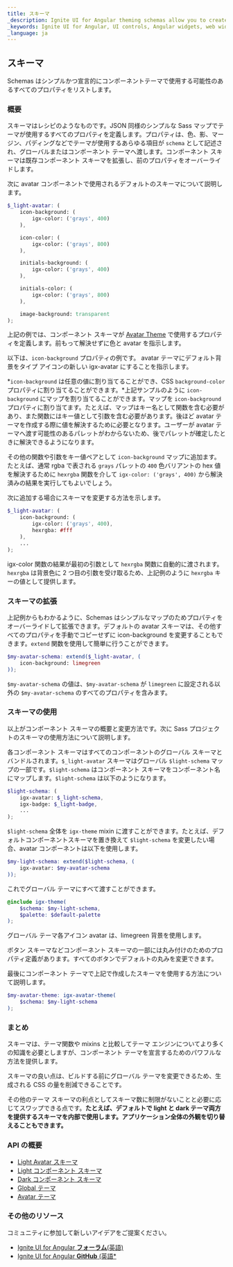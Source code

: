 ```yaml
---
title: スキーマ
_description: Ignite UI for Angular theming schemas allow you to create recipes for component themes.
_keywords: Ignite UI for Angular, UI controls, Angular widgets, web widgets, UI widgets, Angular, Native Angular Components Suite, Native Angular Controls, Native Angular Components Library 
_language: ja
---
```


## スキーマ
<p class="highlight">Schemas はシンプルかつ宣言的にコンポーネントテーマで使用する可能性のあるすべてのプロパティをリストします。</p>

<div class="divider--half"></div>

### 概要
スキーマはレシピのようなものです。JSON 同様のシンプルな Sass マップでテーマが使用するすべてのプロパティを定義します。プロパティは、色、影、マージン、パディングなどでテーマが使用するあらゆる項目が `schema` として記述され、グローバルまたはコンポーネント テーマへ渡します。コンポーネント スキーマは既存コンポーネント スキーマを拡張し、前のプロパティをオーバーライドします。

次に avatar コンポーネントで使用されるデフォルトのスキーマについて説明します。

```scss
$_light-avatar: (
    icon-background: (
        igx-color: ('grays', 400)
    ),

    icon-color: (
        igx-color: ('grays', 800)
    ),

    initials-background: (
        igx-color: ('grays', 400)
    ),

    initials-color: (
        igx-color: ('grays', 800)
    ),

    image-background: transparent
);
```

上記の例では、コンポーネント スキーマが [Avatar Theme]({environment:sassApiUrl}/index.html#function-igx-avatar-theme) で使用するプロパティを定義します。前もって解決せずに色と avatar を指示します。

以下は、`icon-background` プロパティの例です。 avatar テーマにデフォルト背景をタイプ アイコンの新しい igx-avatar にすることを指示します。 

*`icon-background` は任意の値に割り当てることができ、CSS `background-color` プロパティに割り当てることができます。*上記サンプルのように `icon-background` にマップを割り当てることができます。マップを `icon-background` プロパティに割り当てます。たとえば、マップはキー名として関数を含む必要があり、また関数にはキー値として引数を含む必要があります。後ほど avatar テーマを作成する際に値を解決するために必要となります。ユーザーが avatar テーマへ渡す可能性のあるパレットがわからないため、後でパレットが確定したときに解決できるようになります。

その他の関数や引数をキー値ペアとして `icon-background` マップに追加ます。たとえば、通常 rgba で表される `grays` パレットの `400` 色バリアントの hex 値を解決するために `hexrgba` 関数を介して `igx-color: ('grays', 400)` から解決済みの結果を実行してもよいでしょう。 

次に追加する場合にスキーマを変更する方法を示します。

```scss
$_light-avatar: (
    icon-background: (
        igx-color: ('grays', 400),
        hexrgba: #fff
    ),
    ...
);
```
igx-color 関数の結果が最初の引数として `hexrgba` 関数に自動的に渡されます。`hexrgba` は背景色に 2 つ目の引数を受け取るため、上記例のように `hexrgba` キーの値として提供します。

<div class="divider"></div>

### スキーマの拡張
上記例からもわかるように、Schemas はシンプルなマップのためプロパティをオーバーライドして拡張できます。デフォルトの avatar スキーマは、その他すべてのプロパティを手動でコピーせずに icon-background を変更することもできます。`extend` 関数を使用して簡単に行うことができます。

```scss
$my-avatar-schema: extend($_light-avatar, (
    icon-background: limegreen
));
```

`$my-avatar-schema` の値は、`$my-avatar-schema` が `limegreen` に設定される以外の `$my-avatar-schema` のすべてのプロパティを含みます。

### スキーマの使用
以上がコンポーネント スキーマの概要と変更方法です。次に Sass プロジェクトのスキーマの使用方法について説明します。 

各コンポーネント スキーマはすべてのコンポーネントのグローバル スキーマとバンドルされます。`$_light-avatar` スキーマはグローバル `$light-schema` マップの一部です。`$light-schema` はコンポーネント スキーマをコンポーネント名にマップします。`$light-schema` は以下のようになります。

```scss
$light-schema: (
    igx-avatar: $_light-schema,
    igx-badge: $_light-badge,
    ...
);
```

`$light-schema` 全体を `igx-theme` mixin に渡すことができます。たとえば、デフォルトコンポーネントスキーマを置き換えて `$light-schema` を変更したい場合、avatar コンポーネントは以下を使用します。

```scss
$my-light-schema: extend($light-schema, (
    igx-avatar: $my-avatar-schema
));
```

これでグローバル テーマにすべて渡すことができます。

```scss
@include igx-theme(
    $schema: $my-light-schema,
    $palette: $default-palette
);
```

グローバル テーマ各アイコン avatar は、limegreen 背景を使用します。

ボタン スキーマなどコンポーネント スキーマの一部には丸み付けのためのプロパティ定義があります。すべてのボタンでデフォルトの丸みを変更できます。

最後にコンポーネント テーマで上記で作成したスキーマを使用する方法について説明します。

```scss
$my-avatar-theme: igx-avatar-theme(
    $schema: $my-light-schema
);
```
### まとめ

スキーマは、テーマ関数や mixins と比較してテーマ エンジンについてより多くの知識を必要としますが、コンポーネント テーマを宣言するためのパワフルな方法を提供します。 

スキーマの良い点は、ビルドする前にグローバル テーマを変更できるため、生成される CSS の量を削減できることです。

その他のテーマ スキーマの利点としてスキーマ数に制限がないことと必要に応じてスワップできる点です。**たとえば、デフォルトで light と dark テーマ両方を提供するスキーマを内部で使用します。アプリケーション全体の外観を切り替えることもできます。**

### API の概要
* [Light Avatar スキーマ]({environment:sassApiUrl}/index.html#variable-_light-avatar)
* [Light コンポーネント スキーマ]({environment:sassApiUrl}/index.html#variable-light-schema)
* [Dark コンポーネント スキーマ]({environment:sassApiUrl}/index.html#variable-dark-schema)
* [Global テーマ]({environment:sassApiUrl}/index.html#mixin-igx-theme)
* [Avatar テーマ]({environment:sassApiUrl}/index.html#function-igx-avatar-theme)

### その他のリソース
<div class="divider--half"></div>

コミュニティに参加して新しいアイデアをご提案ください。
* [Ignite UI for Angular **フォーラム**(英語)](https://www.infragistics.com/community/forums/f/ignite-ui-for-angular)
* [Ignite UI for Angular **GitHub** (英語*](https://github.com/IgniteUI/igniteui-angular)
